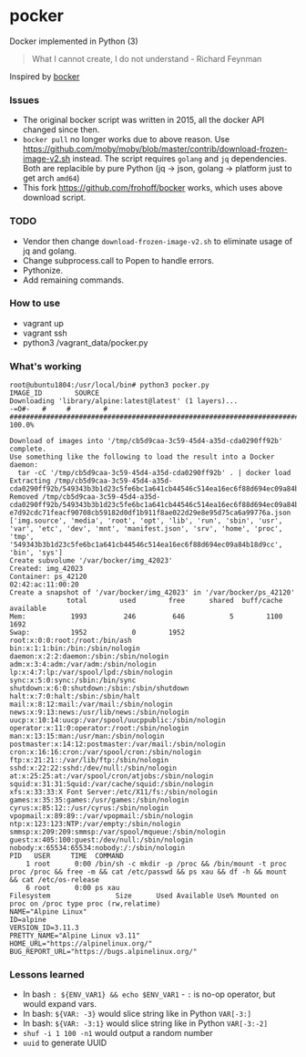 # pocker
Docker implemented in Python (3)

> What I cannot create, I do not understand - Richard Feynman

Inspired by [bocker](https://github.com/p8952/bocker)

### Issues
- The original bocker script was written in 2015, all the docker API changed since then.
- `bocker pull` no longer works due to above reason. Use https://github.com/moby/moby/blob/master/contrib/download-frozen-image-v2.sh instead.
  The script requires `golang` and `jq` dependencies. Both are replacible by pure Python (jq -> json, golang -> platform just to get arch `amd64`)
- This fork https://github.com/frohoff/bocker works, which uses above download script.

### TODO
- Vendor then change `download-frozen-image-v2.sh` to eliminate usage of jq and golang.
- Change subprocess.call to Popen to handle errors.
- Pythonize.
- Add remaining commands.

### How to use

- vagrant up
- vagrant ssh
- python3 /vagrant_data/pocker.py

### What's working


```
root@ubuntu1804:/usr/local/bin# python3 pocker.py
IMAGE_ID		SOURCE
Downloading 'library/alpine:latest@latest' (1 layers)...
-=O#-   #     #        #
##################################################################################################################################################################### 100.0%

Download of images into '/tmp/cb5d9caa-3c59-45d4-a35d-cda0290ff92b' complete.
Use something like the following to load the result into a Docker daemon:
  tar -cC '/tmp/cb5d9caa-3c59-45d4-a35d-cda0290ff92b' . | docker load
Extracting /tmp/cb5d9caa-3c59-45d4-a35d-cda0290ff92b/549343b3b1d23c5fe6bc1a641cb44546c514ea16ec6f88d694ec09a84b18d9cc/layer.tar
Removed /tmp/cb5d9caa-3c59-45d4-a35d-cda0290ff92b/549343b3b1d23c5fe6bc1a641cb44546c514ea16ec6f88d694ec09a84b18d9cc/layer.tar
e7d92cdc71feacf90708cb59182d0df1b911f8ae022d29e8e95d75ca6a99776a.json
['img.source', 'media', 'root', 'opt', 'lib', 'run', 'sbin', 'usr', 'var', 'etc', 'dev', 'mnt', 'manifest.json', 'srv', 'home', 'proc', 'tmp', '549343b3b1d23c5fe6bc1a641cb44546c514ea16ec6f88d694ec09a84b18d9cc', 'bin', 'sys']
Create subvolume '/var/bocker/img_42023'
Created: img_42023
Container: ps_42120
02:42:ac:11:00:20
Create a snapshot of '/var/bocker/img_42023' in '/var/bocker/ps_42120'
              total        used        free      shared  buff/cache   available
Mem:           1993         246         646           5        1100        1692
Swap:          1952           0        1952
root:x:0:0:root:/root:/bin/ash
bin:x:1:1:bin:/bin:/sbin/nologin
daemon:x:2:2:daemon:/sbin:/sbin/nologin
adm:x:3:4:adm:/var/adm:/sbin/nologin
lp:x:4:7:lp:/var/spool/lpd:/sbin/nologin
sync:x:5:0:sync:/sbin:/bin/sync
shutdown:x:6:0:shutdown:/sbin:/sbin/shutdown
halt:x:7:0:halt:/sbin:/sbin/halt
mail:x:8:12:mail:/var/mail:/sbin/nologin
news:x:9:13:news:/usr/lib/news:/sbin/nologin
uucp:x:10:14:uucp:/var/spool/uucppublic:/sbin/nologin
operator:x:11:0:operator:/root:/sbin/nologin
man:x:13:15:man:/usr/man:/sbin/nologin
postmaster:x:14:12:postmaster:/var/mail:/sbin/nologin
cron:x:16:16:cron:/var/spool/cron:/sbin/nologin
ftp:x:21:21::/var/lib/ftp:/sbin/nologin
sshd:x:22:22:sshd:/dev/null:/sbin/nologin
at:x:25:25:at:/var/spool/cron/atjobs:/sbin/nologin
squid:x:31:31:Squid:/var/cache/squid:/sbin/nologin
xfs:x:33:33:X Font Server:/etc/X11/fs:/sbin/nologin
games:x:35:35:games:/usr/games:/sbin/nologin
cyrus:x:85:12::/usr/cyrus:/sbin/nologin
vpopmail:x:89:89::/var/vpopmail:/sbin/nologin
ntp:x:123:123:NTP:/var/empty:/sbin/nologin
smmsp:x:209:209:smmsp:/var/spool/mqueue:/sbin/nologin
guest:x:405:100:guest:/dev/null:/sbin/nologin
nobody:x:65534:65534:nobody:/:/sbin/nologin
PID   USER     TIME  COMMAND
    1 root      0:00 /bin/sh -c mkdir -p /proc && /bin/mount -t proc proc /proc && free -m && cat /etc/passwd && ps xau && df -h && mount && cat /etc/os-release
    6 root      0:00 ps xau
Filesystem                Size      Used Available Use% Mounted on
proc on /proc type proc (rw,relatime)
NAME="Alpine Linux"
ID=alpine
VERSION_ID=3.11.3
PRETTY_NAME="Alpine Linux v3.11"
HOME_URL="https://alpinelinux.org/"
BUG_REPORT_URL="https://bugs.alpinelinux.org/"
```

### Lessons learned
- In bash `: ${ENV_VAR1} && echo $ENV_VAR1` - `:` is no-op operator, but would expand vars.
- In bash: `${VAR: -3}` would slice string like in Python `VAR[-3:]`
- In bash: `${VAR: -3:1}` would slice string like in Python `VAR[-3:-2]`
- `shuf -i 1 100 -n1` would output a random number
- `uuid` to generate UUID
